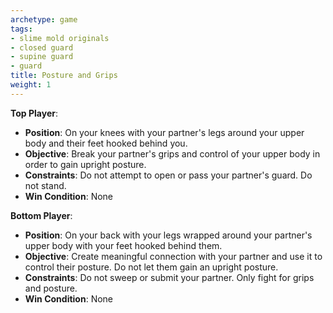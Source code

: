 ```yaml
---
archetype: game
tags:
- slime mold originals
- closed guard
- supine guard
- guard
title: Posture and Grips
weight: 1
---
```


**Top Player**:
  * **Position**: On your knees with your partner's legs around your upper body and their feet hooked behind you.
  * **Objective**: Break your partner's grips and control of your upper body in order to gain upright posture.
  * **Constraints**: Do not attempt to open or pass your partner's guard. Do not stand.
  * **Win Condition**: None

**Bottom Player**:
  * **Position**: On your back with your legs wrapped around your partner's upper body with your feet hooked behind them.
  * **Objective**: Create meaningful connection with your partner and use it to control their posture. Do not let them gain an upright posture.
  * **Constraints**: Do not sweep or submit your partner. Only fight for grips and posture.
  * **Win Condition**: None
